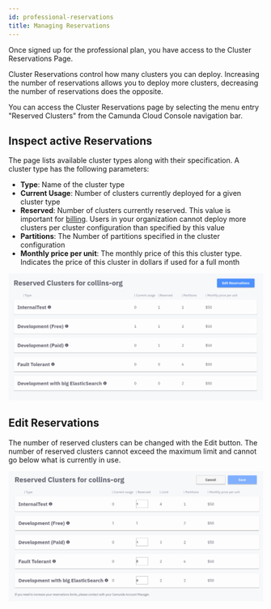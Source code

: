 ```yaml
---
id: professional-reservations
title: Managing Reservations
---
```


Once signed up for the professional plan, you have access to the Cluster Reservations Page.

Cluster Reservations control how many clusters you can deploy. Increasing the number of reservations allows you to deploy more clusters, decreasing the number of reservations does the opposite.

You can access the Cluster Reservations page by selecting the menu entry "Reserved Clusters" from the Camunda Cloud Console navigation bar.

## Inspect active Reservations

The page lists available cluster types along with their specification. A cluster type has the following parameters:

* **Type**: Name of the cluster type
* **Current Usage**: Number of clusters currently deployed for a given cluster type
* **Reserved**: Number of clusters currently reserved. This value is important for [billing](./professional_billing.md). Users in your organization cannot deploy more clusters per cluster configuration than specified by this value
* **Partitions**: The Number of partitions specified in the cluster configuration
* **Monthly price per unit**: The monthly price of this this cluster type. Indicates the price of this cluster in dollars if used for a full month

![reserved-clusters-overview](./assets/early-access-reserved-clusters-overview.png)

## Edit Reservations

The number of reserved clusters can be changed with the Edit button. The number of reserved clusters cannot exceed the maximum limit and cannot go below what is currently in use.

![reserved-clusters-overview](./assets/early-access-reserved-clusters-edit.png)
